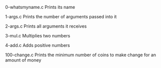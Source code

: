 0-whatsmyname.c	Prints its name

1-args.c	Prints the number of arguments passed into it

2-args.c	Prints all arguments it receives

3-mul.c		Multiplies two numbers

4-add.c		Adds positive numbers

100-change.c	Prints the minimum number of coins to make change for an amount of money